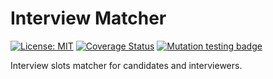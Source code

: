 # Interview Matcher

[![License: MIT](https://img.shields.io/badge/License-MIT-yellow.svg)](https://opensource.org/licenses/MIT) [![Coverage Status](https://coveralls.io/repos/github/xRuiAlves/interview-matcher/badge.svg?branch=master)](https://coveralls.io/github/xRuiAlves/interview-matcher?branch=master) [![Mutation testing badge](https://img.shields.io/endpoint?style=flat&url=https%3A%2F%2Fbadge-api.stryker-mutator.io%2Fgithub.com%2FxRuiAlves%2Finterview-matcher%2Fmaster)](https://dashboard.stryker-mutator.io/reports/github.com/xRuiAlves/interview-matcher/master)

Interview slots matcher for candidates and interviewers.
